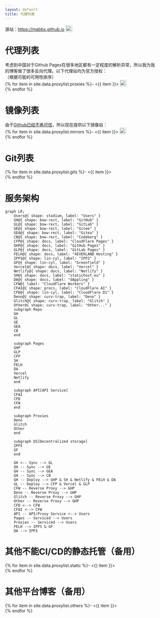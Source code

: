 ```yaml
---
layout: default
title: 代理列表
---
```


  源站：<https://mabbs.github.io> <img src="https://mabbs.github.io/images/online.svg" style="width:22px;vertical-align: bottom" onerror="this.src = '/images/offline.svg'"/>   



# 代理列表
考虑到中国对于Github Pages在很多地区都有一定程度的解析异常，所以我为我的博客做了很多反向代理。以下代理站均为官方授权：   
（根据可能的可用性排序）   
{% for item in site.data.proxylist.proxies %}- <{{ item }}> <img src="{{ item }}images/online.svg" style="width:22px;vertical-align: bottom" onerror="this.src = '/images/offline.svg'"/>   
{% endfor %}

# 镜像列表
由于[Github已经不再可信](/2022/01/04/banned.html)，所以现在提供以下镜像站：   
{% for item in site.data.proxylist.mirrors %}- <{{ item }}> <img src="{{ item }}images/online.svg" style="width:22px;vertical-align: bottom" onerror="this.src = '/images/offline.svg'"/>   
{% endfor %}

# Git列表 
{% for item in site.data.proxylist.gits %}- <{{ item }}>    
{% endfor %}

# 服务架构
```mermaid
graph LR;
    Users@{ shape: stadium, label: "Users" }
    GH@{ shape: bow-rect, label: "GitHub" }
    GL@{ shape: bow-rect, label: "GitLab" }
    GE@{ shape: bow-rect, label: "Gitee" }
    GEA@{ shape: bow-rect, label: "Gitea" }
    CB@{ shape: bow-rect, label: "Codeberg" }
    CFP@{ shape: docs, label: "CloudFlare Pages" }
    GHP@{ shape: docs, label: "GitHub Pages" }
    GLP@{ shape: docs, label: "GitLab Pages" }
    FELH@{ shape: docs, label: "4EVERLAND Hosting" }
    IPFS@{ shape: lin-cyl, label: "IPFS" }
    GF@{ shape: lin-cyl, label: "Greenfield" }
    Vercel@{ shape: docs, label: "Vercel" }
    Netlify@{ shape: docs, label: "Netlify" }
    SH@{ shape: docs, label: "statichost.eu" }
    DA@{ shape: docs, label: "dAppling" }
    CFW@{ label: "CloudFlare Workers" }
    CFAI@{ shape: procs, label: "CloudFlare AI" }
    CFD@{ shape: lin-cyl, label: "CloudFlare D1" }
    Deno@{ shape: curv-trap, label: "Deno" }
    Glitch@{ shape: curv-trap, label: "Glitch" }
    Other@{ shape: curv-trap, label: "Other..." }
    subgraph Repo
    GH
    GL
    GE
    GEA
    CB
    end
    
    subgraph Pages
    GHP
    GLP
    CFP
    SH
    FELH
    DA
    Vercel
    Netlify
    end

    subgraph API[API Service]
    CFAI
    CFD
    CFW
    end
    
    subgraph Proxies
    Deno
    Glitch
    Other
    end
    
    subgraph DS[Decentralized storage]
    IPFS
    GF
    end
    
    GH <-- Sync --> GL
    GH -- Sync --> GE
    GH -- Sync --> GEA
    GH -- Sync --> CB
    GH -- Deploy --> GHP & SH & Netlify & FELH & DA
    GL -- Deploy --> CFP & Vercel & GLP
    CFW -- Reverse Proxy --> GHP
    Deno -- Reverse Proxy --> GHP
    Glitch -- Reverse Proxy --> GHP
    Other -- Reverse Proxy --> GHP
    CFD <--> CFW
    CFAI <--> CFW
    API -- API/Proxy Service <--> Users
    Pages -- Serviced --> Users
    Proxies -- Serviced --> Users
    FELH --> IPFS & GF
    DA --> IPFS
```

<script type="module">
   import mermaid from 'https://cdn.jsdelivr.net/npm/mermaid@11/dist/mermaid.esm.min.mjs';
   mermaid.initialize({ startOnLoad: false });
   await mermaid.run({
     querySelector: '.language-mermaid',
   });
</script>

# 其他不能CI/CD的静态托管（备用）
{% for item in site.data.proxylist.static %}- <{{ item }}>    
{% endfor %}

# 其他平台博客（备用）
{% for item in site.data.proxylist.others %}- <{{ item }}>    
{% endfor %}
